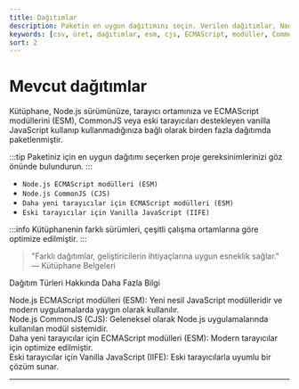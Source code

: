 ```yaml
---
title: Dağıtımlar
description: Paketin en uygun dağıtımını seçin. Verilen dağıtımlar, Node.js ve tarayıcı ortamlarına göre değişiklik göstermektedir. Yukarıda belirtilen modüller, geliştiricilere çeşitli seçenekler sunar.
keywords: [csv, üret, dağıtımlar, esm, cjs, ECMAScript, modüller, CommonJS, IIFE]
sort: 2
---
```


# Mevcut dağıtımlar

Kütüphane, Node.js sürümünüze, tarayıcı ortamınıza ve ECMAScript modüllerini (ESM), CommonJS veya eski tarayıcıları destekleyen vanilla JavaScript kullanıp kullanmadığınıza bağlı olarak birden fazla dağıtımda paketlenmiştir.

:::tip
Paketiniz için en uygun dağıtımı seçerken proje gereksinimlerinizi göz önünde bulundurun.
:::

* `Node.js ECMAScript modülleri (ESM)`
* `Node.js CommonJS (CJS)`
* `Daha yeni tarayıcılar için ECMAScript modülleri (ESM)`
* `Eski tarayıcılar için Vanilla JavaScript (IIFE)`

:::info
Kütüphanenin farklı sürümleri, çeşitli çalışma ortamlarına göre optimize edilmiştir.
:::

> "Farklı dağıtımlar, geliştiricilerin ihtiyaçlarına uygun esneklik sağlar."  
> — Kütüphane Belgeleri


Dağıtım Türleri Hakkında Daha Fazla Bilgi

Node.js ECMAScript modülleri (ESM): Yeni nesil JavaScript modülleridir ve modern uygulamalarda yaygın olarak kullanılır.  
Node.js CommonJS (CJS): Geleneksel olarak Node.js uygulamalarında kullanılan modül sistemidir.  
Daha yeni tarayıcılar için ECMAScript modülleri (ESM): Modern tarayıcılar için optimize edilmiştir.  
Eski tarayıcılar için Vanilla JavaScript (IIFE): Eski tarayıcılarla uyumlu bir çözüm sunar.



---
